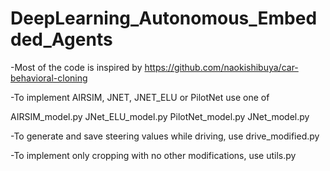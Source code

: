 # DeepLearning_Autonomous_Embedded_Agents

-Most of the code is inspired by https://github.com/naokishibuya/car-behavioral-cloning

-To implement AIRSIM, JNET, JNET_ELU or PilotNet use one of

AIRSIM_model.py
JNet_ELU_model.py
PilotNet_model.py
JNet_model.py

-To generate and save steering values while driving, use
drive_modified.py

-To implement only cropping with no other modifications, use 
utils.py
